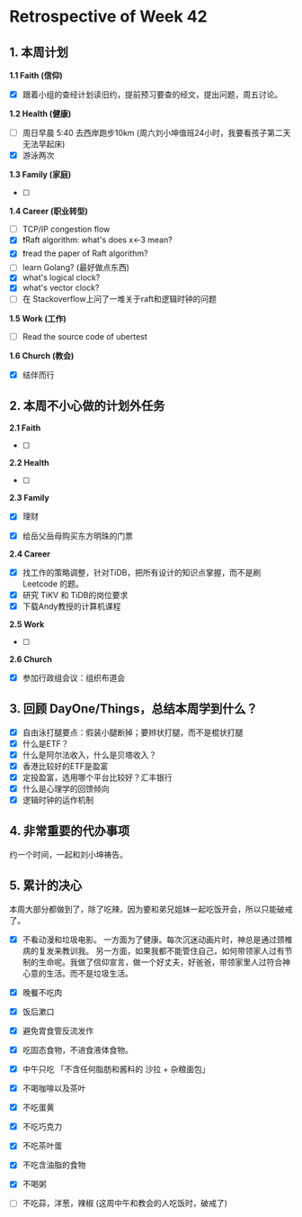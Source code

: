# Retrospective of Week 42

## 1. 本周计划

**1.1 Faith (信仰)**

- [x] 跟着小组的查经计划读旧约，提前预习要查的经文，提出问题，周五讨论。

**1.2 Health (健康)**

- [ ] 周日早晨 5:40 去西岸跑步10km (周六刘小坤值班24小时，我要看孩子第二天无法早起床)
- [x] 游泳两次

**1.3 Family (家庭)**

- [ ] 

**1.4 Career (职业转型)**

- [ ] TCP/IP congestion flow
- [x] ❗Raft algorithm: what's does x←3 mean?
- [x] ❗read the paper of Raft algorithm?
- [ ] learn Golang? (最好做点东西)
- [x] what's logical clock?
- [x] what's vector clock?
- [ ] 在 Stackoverflow上问了一堆关于raft和逻辑时钟的问题

**1.5 Work (工作)**

- [ ]  Read the source code of ubertest


**1.6 Church (教会)**

- [x]  结伴而行

## 2. 本周不小心做的计划外任务

**2.1 Faith**

- [ ]  

**2.2 Health**

- [ ]  

**2.3 Family**

- [x] 理财
- [x] 给岳父岳母购买东方明珠的门票


**2.4 Career**

- [x]  找工作的策略调整，针对TiDB，把所有设计的知识点掌握，而不是刷 Leetcode 的题。
- [x]  研究 TiKV 和 TiDB的岗位要求
- [x]  下载Andy教授的计算机课程

**2.5 Work**

- [ ]

**2.6 Church**

- [x] 参加行政组会议：组织布道会

## 3. 回顾 DayOne/Things，总结本周学到什么？ 

- [x] 自由泳打腿要点：假装小腿断掉；要辫状打腿，而不是棍状打腿
- [x] 什么是ETF？
- [x] 什么是阿尔法收入，什么是贝塔收入？
- [x] 香港比较好的ETF是盈富
- [x] 定投盈富，选用哪个平台比较好？汇丰银行
- [x] 什么是心理学的回馈倾向
- [x] 逻辑时钟的运作机制

## 4. 非常重要的代办事项

约一个时间，一起和刘小坤祷告。

## 5. 累计的决心

本周大部分都做到了，除了吃辣，因为要和弟兄姐妹一起吃饭开会，所以只能破戒了。


- [x] 不看动漫和垃圾电影。 一方面为了健康。每次沉迷动画片时，神总是通过颈椎病的复发来教训我。 另一方面，如果我都不能管住自己，如何带领家人过有节制的生命呢。我做了信仰宣言，做一个好丈夫，好爸爸，带领家里人过符合神心意的生活。而不是垃圾生活。
- [x] 晚餐不吃肉
- [x] 饭后漱口
- [x] 避免胃食管反流发作
- [x] 吃固态食物，不进食液体食物。
- [x] 中午只吃  「不含任何脂肪和酱料的 沙拉 + 杂粮面包」
- [x] 不喝咖啡以及茶叶
- [x] 不吃蛋黄
- [x] 不吃巧克力
- [x] 不吃茶叶蛋
- [x] 不吃含油脂的食物
- [x] 不喝粥
- [ ] 不吃蒜，洋葱，辣椒 (这周中午和教会的人吃饭时，破戒了)






